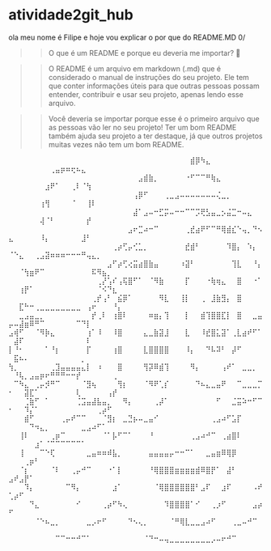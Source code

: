 # atividade2git_hub

ola meu nome é Filipe e hoje vou explicar o por que do README.MD 0/


>>O que é um README e porque eu deveria me importar? 🤔

>> O README é um arquivo em markdown (.md) que é considerado o manual de instruções do seu projeto. Ele tem que conter informações úteis para que outras pessoas possam entender, contribuir e usar seu projeto, apenas lendo esse arquivo.

>>Você deveria se importar porque esse é o primeiro arquivo que as pessoas vão ler no seu projeto! Ter um bom README também ajuda seu projeto a ter destaque, já que outros projetos muitas vezes não tem um bom README.


    




⠀⠀⠀⠀⠀⠀⠀⠀⠀⠀⠀⠀⠀⠀⠀⠀⠀⠀⠀⠀⠀⠀⠀⠀⠀⠀⠀⠀⠀⠀⠀⠀⠀⠀⠀⣾⡿⠳⣄⠀⠀⠀⠀⠀⠀⠀⠀⠀⠀⠀⠀⠀⠀⠀⠀⠀⠀⢀⣤⡶⠶⢖⠦⣄⠀⠀⠀⠀⠀⠀⠀
⠀⠀⠀⠀⠀⠀⠀⠀⠀⠀⠀⠀⠀⠀⠀⠀⠀⠀⠀⠀⠀⠀⠀⠀⠀⣠⣾⣷⡀⠀⠀⠀⠀⠀⠐⠋⠉⠉⠛⢷⣄⠀⠀⠀⠀⠀⠀⠀⠀⠀⠀⠀⠀⠀⠀⠀⣰⠟⠁⠀⠀⢀⠇⠈⢳⠀⠀⠀⠀⠀⠀
⠀⠀⠀⠀⠀⠀⠀⠀⠀⠀⠀⠀⠀⠀⠀⠀⠀⠀⠀⠀⠀⠀⠀⠀⢠⡿⠋⠀⠀⠀⢀⣀⣠⠤⠤⠤⠤⠤⠤⠤⢌⣀⡀⠀⠀⠀⠀⠀⠀⠀⠀⠀⠀⠀⠀⢰⢻⠀⠀⠀⠀⠈⠀⠀⢸⠇⠀⠀⠀⠀⠀
⠀⠀⠀⠀⠀⠀⠀⠀⠀⠀⠀⠀⠀⠀⠀⠀⠀⠀⠀⠀⠀⠀⠀⠀⣼⠁⣠⠤⠒⣋⡭⠤⠒⠒⠉⠉⡩⢟⣣⣤⣀⡢⣬⣉⠒⠤⣄⠀⠀⠀⠀⠀⠀⠀⠀⢼⠈⠃⠀⠀⠀⠀⠀⠀⡞⠀⠀⠀⠀⠀⠀
⠀⠀⠀⠀⠀⠀⠀⠀⠀⠀⠀⠀⠀⠀⠀⠀⠀⠀⠀⠀⠀⠀⠀⣠⠖⣉⠴⠒⠉⠀⠀⠀⠀⠀⢀⣞⣴⠟⠋⠉⠛⢿⣾⣎⠑⢤⡀⠙⠢⣄⠀⠀⠀⠀⠀⠸⡄⠀⠀⠀⠀⠀⠀⣸⠃⠀⠀⠀⠀⠀⠀
⠀⠀⠀⠀⠀⠀⠀⠀⠀⠀⠀⠀⠀⠀⠀⠀⠀⠀⠀⠀⢀⡴⢋⡤⢊⣁⡀⠀⠀⠀⠀⠀⠀⠀⣞⣾⠃⠀⠀⠀⠀⠀⠹⣿⡄⠀⠱⡄⠀⠈⠑⣄⠀⠀⢀⣠⣽⠶⠶⠶⠒⠒⠒⠛⢤⣄⡀⠀⠀⠀⠀
⠀⠀⠀⠀⠀⠀⠀⠀⠀⠀⠀⠀⠀⠀⠀⠀⠀⠀⠀⣠⠋⡴⢋⢔⣭⣴⣿⣷⣤⠀⠀⠀⠀⠰⣽⠃⠀⠀⠀⠀⠀⠀⠀⢹⣇⠀⠀⠘⡄⠀⠀⠈⢳⣶⠟⠉⠀⠀⠀⠀⠀⠀⠀⠀⠀⠯⠻⣦⡀⠀⠀
⠀⠀⠀⠀⠀⠀⠀⠀⠀⠀⠀⠀⠀⠀⠀⠀⠀⢀⡜⢡⠎⢠⢯⣿⠋⠁⠀⠈⠻⣷⠀⠀⠀⠀⡏⠀⠀⠀⠐⢷⢶⣄⠀⠀⣿⠀⠀⠐⠁⠀⠀⢰⡟⠁⠀⠀⠀⠀⠀⠀⠀⠀⠀⠀⠀⠀⠈⠪⠙⣆⠀
⠀⠀⠀⠀⠀⠀⠀⠀⠀⠀⠀⠀⠀⠀⠀⠀⢀⡞⢠⠃⠀⣮⡿⠁⠀⠀⠀⠀⠀⠻⣇⠀⠀⢸⡇⠀⠀⢀⠀⣸⣷⣻⡄⠀⣿⠀⠀⠀⠀⠀⠀⣏⠓⠒⢀⣀⣀⣀⣀⣀⣀⣀⣀⠀⢠⠖⠀⠀⠀⠘⡄
⠀⠀⣀⣠⣤⣀⡀⠀⠀⠀⠀⠀⠀⠀⠀⠀⡞⢀⠇⠀⢰⣿⠇⠀⠀⠀⠀⠶⣶⡄⢹⠀⠀⠀⡇⠀⠀⣾⢹⣿⣿⣏⡇⠀⣿⠀⠀⣀⣤⡤⠤⣼⣶⠿⠛⠉⠀⠀⠀⠀⠀⠀⠉⠙⡇⠀⠀⠀⠀⠀⠀
⣠⢾⠋⠀⠀⠈⠻⡷⣄⠀⠀⠀⠀⠀⠀⢰⠁⠸⠀⠀⠸⣿⠀⠀⠀⠀⣄⣀⣷⣽⣸⠀⠀⠀⣇⠀⠀⠸⣞⣿⣅⣽⠁⢀⣇⣴⠞⠋⠁⠀⣼⠏⠀⠀⠀⠀⠀⠀⠀⠀⠀⠀⠀⠀⠇⠀⠀⠀⠀⠀⠀
⡇⠘⠂⠀⠀⠀⠀⠁⠘⡆⠀⠀⠀⠀⠀⡏⠀⠀⠀⠀⢰⣿⠀⠀⠀⠀⣇⣿⣿⣿⣿⠀⠀⠀⠸⡄⠀⠀⠙⠧⠽⠃⠀⡼⠋⠀⠀⠀⠀⠀⣯⠦⠄⠀⠀⠀⠀⠀⠀⠀⠀⠀⠀⡀⠀⠀⠀⠀⠀⠀⠀
⢳⡀⠀⠀⠀⠀⠀⠀⢀⣹⣤⣤⣤⣤⣄⡇⠀⠰⠀⠀⠀⣿⠀⠀⠀⠀⢻⡽⠿⣾⢹⠀⠀⠀⠀⠻⡄⠀⠀⠀⠀⢠⠞⠁⠀⣀⣀⡀⠀⠀⠘⢧⡀⣠⣤⡶⠖⠛⠛⠛⠒⠒⡞⠀⠀⠀⠀⠀⠀⢀⠀
⠀⠉⠳⣄⠀⢀⡤⡺⠛⠉⠀⠀⠀⠀⠈⣻⢦⠀⠀⠀⠀⢻⡆⠀⠀⠀⠈⠻⠟⢁⡎⠀⠀⠀⠀⠀⠙⠦⣄⣀⣤⠟⠀⠀⠉⣀⣀⣀⡉⠂⠀⠀⣽⣏⠁⠀⠀⠀⠀⠀⠀⠀⢇⠀⠀⠀⠀⠀⢠⡞⠀
⠀⠀⠀⢈⣷⠋⠀⠁⠀⠀⠀⠀⠀⢈⣩⣤⣼⣧⣤⡀⠀⠀⠻⡄⠀⠀⠀⠀⢀⡼⠁⠀⠀⠀⠀⠀⠀⠀⠀⠀⠋⠀⠀⣈⣭⠵⠒⠋⠉⠂⠀⠀⠹⡌⠁⠀⠀⠀⠀⠀⠀⠀⠀⠀⠀⠀⢀⡴⠋⠀⠀
⠀⠀⠀⣾⠋⠀⠀⠀⠀⠀⢀⡤⠞⠉⠉⠀⠀⠀⠈⣻⡆⠀⣀⣙⡦⠤⣀⣤⠊⠀⠀⠀⠀⠀⠀⠀⠀⠀⠀⢀⣠⠴⠋⣡⡏⠀⠀⠀⠀⠀⠀⠀⠀⠙⠲⣄⡀⠀⠀⠀⠀⠀⠀⣀⣠⠴⠋⠁⠀⠀⠀
⠀⠀⢸⠇⠀⠀⠀⠀⢀⡶⠉⠀⠀⠀⠀⠀⠀⠀⠈⠁⡧⠋⠉⠁⠀⠀⠀⠘⠀⠀⠀⠀⠀⠀⠀⢀⣠⠴⠚⠉⠀⢀⣴⣿⠇⠀⠀⠀⠀⠀⠀⠀⠀⠀⣰⠁⠈⠉⠉⠉⠉⠉⠉⠁⠀⠀⠀⠀⠀⠀⠀
⠀⠀⢸⠀⠀⠀⠉⠑⢏⠀⠀⠀⠀⠀⠀⣀⣤⠶⠶⠾⣧⡀⠀⠀⠀⠀⠀⣤⣤⣤⣤⡤⠒⠒⠉⠁⠀⠀⣀⣤⣶⠿⢿⡿⠀⠀⠀⠀⠀⠀⠀⠀⢀⡶⠃⠀⠀⠀⠀⠀⠀⠀⠀⠀⠀⠀⠀⠀⠀⠀⠀
⠀⠀⠈⡆⠀⠀⠀⠀⠈⠇⠀⠀⢀⡤⠚⠉⠀⠀⠀⠐⠁⡇⠀⠀⠀⠀⠀⠘⢿⣿⣿⣿⣶⣶⣶⣶⣾⠿⣿⡟⠁⠀⣼⠃⠀⠀⠀⠀⠀⣠⠞⣠⡟⠁⠀⠀⠀⠀⠀⠀⠀⠀⠀⠀⠀⠀⠀⠀⠀⠀⠀
⠀⠀⠀⠹⡄⠀⠀⠀⠀⠀⠀⠉⠻⡄⠀⠀⠀⠀⠀⠀⣰⠁⠀⠀⠀⠀⠀⠀⠈⢿⣿⣿⣿⣿⣿⣿⠃⣠⠏⠀⠀⣰⠏⠀⠀⠀⠀⠠⠞⢁⡴⠋⠀⠀⠀⠀⠀⠀⠀⠀⠀⠀⠀⠀⠀⠀⠀⠀⠀⠀⠀
⠀⠀⠀⠀⠙⣄⠀⠀⠀⠀⠀⠀⠀⠊⠀⠀⠀⠀⢀⡴⠋⠳⢄⠀⠀⠀⠀⠀⠀⠀⠹⣿⣿⣿⣿⠁⠊⠀⠀⢀⡰⠋⠀⠀⠀⠀⠀⣠⡴⠋⠀⠀⠀⠀⠀⠀⠀⠀⠀⠀⠀⠀⠀⠀⠀⠀⠀⠀⠀⠀⠀
⠀⠀⠀⠀⠀⠈⠑⠦⣀⡀⠀⠀⠀⠀⠀⣀⡠⠖⠋⠀⠀⠀⠀⠙⠢⢄⡀⠀⠀⠀⠀⠈⠛⢿⣇⣀⣀⣠⠴⠋⠀⠀⠀⢀⣀⠤⠚⠉⠀⠀⠀⠀⠀⠀⠀⠀⠀⠀⠀⠀⠀⠀⠀⠀⠀⠀⠀⠀⠀⠀⠀
⠀⠀⠀⠀⠀⠀⠀⠀⠀⠉⠉⠒⠒⠚⠉⠁⠀⠀⠀⠀⠀⠀⠀⠀⠀⠀⠈⠙⠒⠤⢤⣀⣀⣀⣀⣀⣀⣀⣀⡠⠤⠖⠚⠉⠀⠀⠀⠀⠀⠀⠀⠀⠀⠀⠀⠀⠀⠀⠀⠀⠀⠀⠀⠀⠀⠀⠀⠀⠀⠀⠀